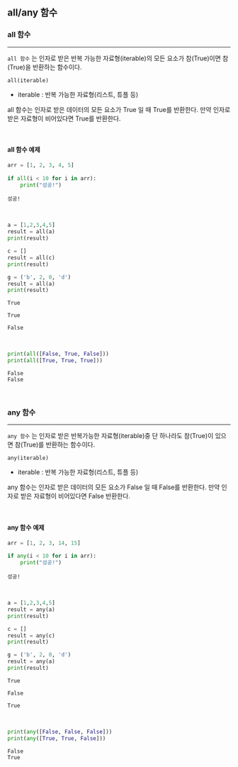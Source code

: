 
## all/any 함수

### all 함수
---

`all 함수` 는 인자로 받은 반복 가능한 자료형(iterable)의 모든 요소가 참(True)이면 참(True)을 반환하는 함수이다.

```text
all(iterable)
```

- iterable : 반복 가능한 자료형(리스트, 튜플 등)

all 함수는 인자로 받은 데이터의 모든 요소가 True 일 때 True를 반환한다.
만약 인자로 받은 자료형이 비어있다면 True를 반환한다.

<br>

#### all 함수 예제

```python
arr = [1, 2, 3, 4, 5]
 
if all(i < 10 for i in arr):
    print("성공!")
```
```text
성공!
```

<br>

```python
a = [1,2,3,4,5]
result = all(a)
print(result)

c = []
result = all(c)
print(result)

g = ('b', 2, 0, 'd')
result = all(a)
print(result)
```
```text
True

True

False
```

<br>

```python
print(all([False, True, False]))
print(all([True, True, True]))
```
```text
False
False
```

<br>

### any 함수
---

`any 함수` 는 인자로 받은 반복가능한 자료형(iterable)중 단 하나라도 참(True)이 있으면 참(True)를 반환하는 함수이다.

```text
any(iterable)
```

- iterable : 반복 가능한 자료형(리스트, 튜플 등)

any 함수는 인자로 받은 데이터의 모든 요소가 False 일 때 False를 반환한다.
만약 인자로 받은 자료형이 비어있다면 False 반환한다.

<br>

#### any 함수 예제


```python
arr = [1, 2, 3, 14, 15]
 
if any(i < 10 for i in arr):
    print("성공!")
```
```text
성공!
```

<br>

```python
a = [1,2,3,4,5]
result = any(a)
print(result)

c = []
result = any(c)
print(result)

g = ('b', 2, 0, 'd')
result = any(a)
print(result)
```
```text
True

False

True
```

<br>

```python
print(any([False, False, False]))
print(any([True, True, False]))
```
```text
False
True
```

